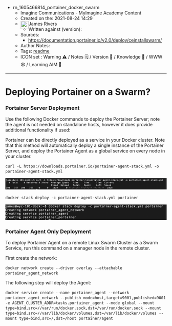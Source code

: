 - rn_1605466814_portainer_docker_swarm
	- Imagine Communications - MyImagine Academy Content
	- Created on the: 2021-08-24 14:29
	-  <img src="https://avatars.githubusercontent.com/u/8113173?s=60&v=4" width="25" height="25" align="left">  James Rivers
	- Written against (version): 
	- Sources: 
		- https://documentation.portainer.io/v2.0/deploy/ceinstallswarm/
	- Author Notes: 
	- Tags: [readme](readme.md)
	- ICON set : Warning ⚠️ / Notes 🗒 / Version 🌱 / Knowledge 🧠 / WWW 🕸 / Learning AIM 🎯
---
# Deploying Portainer on a Swarm?
### Portainer Server Deployment

Use the following Docker commands to deploy the Portainer Server; note the agent is not needed on standalone hosts, however it does provide additional functionality if used:

Portainer can be directly deployed as a service in your Docker cluster. Note that this method will automatically deploy a single instance of the Portainer Server, and deploy the Portainer Agent as a global service on every node in your cluster.

```
curl -L https://downloads.portainer.io/portainer-agent-stack.yml -o portainer-agent-stack.yml
```

![](/attachments/Pasted%20image%2020210824143827.png)


```
docker stack deploy -c portainer-agent-stack.yml portainer
```

![](/attachments/Pasted%20image%2020210824143858.png)

### Portainer Agent Only Deployment

To deploy Portainer Agent on a remote Linux Swarm Cluster as a Swarm Service, run this command on a manager node in the remote cluster.

First create the network:
```
docker network create --driver overlay --attachable portainer_agent_network
```

The following step will deploy the Agent:

```
docker service create --name portainer_agent --network portainer_agent_network --publish mode=host,target=9001,published=9001 -e AGENT_CLUSTER_ADDR=tasks.portainer_agent --mode global --mount type=bind,src=//var/run/docker.sock,dst=/var/run/docker.sock --mount type=bind,src=//var/lib/docker/volumes,dst=/var/lib/docker/volumes --mount type=bind,src=/,dst=/host portainer/agent
```